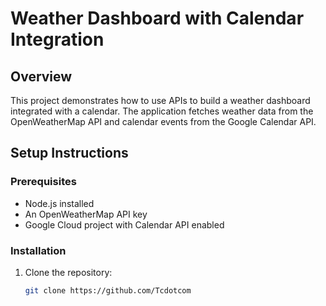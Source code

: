 # Weather Dashboard with Calendar Integration

## Overview

This project demonstrates how to use APIs to build a weather dashboard integrated with a calendar. The application fetches weather data from the OpenWeatherMap API and calendar events from the Google Calendar API.

## Setup Instructions

### Prerequisites

- Node.js installed
- An OpenWeatherMap API key
- Google Cloud project with Calendar API enabled

### Installation

1. Clone the repository:

   ```bash
   git clone https://github.com/Tcdotcom

